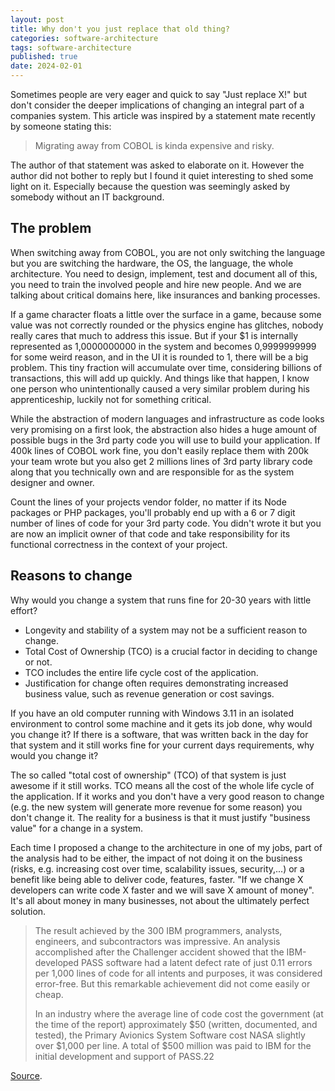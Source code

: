 ```yaml
---
layout: post
title: Why don't you just replace that old thing?
categories: software-architecture
tags: software-architecture
published: true
date: 2024-02-01
---
```


Sometimes people are very eager and quick to say "Just replace X!" but don't consider the deeper implications of changing an integral part of a companies system. This article was inspired by a statement mate recently by someone stating this:

> Migrating away from COBOL is kinda expensive and risky.

The author of that statement was asked to elaborate on it. However the author did not bother to reply but I found it quiet interesting to shed some light on it. Especially because the question was seemingly asked by somebody without an IT background.

## The problem

When switching away from COBOL, you are not only switching the language but you are switching the hardware, the OS, the language, the whole architecture. You need to design, implement, test and document all of this, you need to train the involved people and hire new people. And we are talking about critical domains here, like insurances and banking processes.

If a game character floats a little over the surface in a game, because some value was not correctly rounded or the physics engine has glitches, nobody really cares that much to address this issue. But if your $1 is internally represented as 1,0000000000 in the system and becomes 0,9999999999 for some weird reason, and in the UI it is rounded to 1, there will be a big problem. This tiny fraction will accumulate over time, considering billions of transactions, this will add up quickly. And things like that happen, I know one person who unintentionally caused a very similar problem during his apprenticeship, luckily not for something critical.

While the abstraction of modern languages and infrastructure as code looks very promising on a first look, the abstraction also hides a huge amount of possible bugs in the 3rd party code you will use to build your application. If 400k lines of COBOL work fine, you don't easily replace them with 200k your team wrote but you also get 2 millions lines of 3rd party library code along that you technically own and are responsible for as the system designer and owner.

Count the lines of your projects vendor folder, no matter if its Node packages or PHP packages, you'll probably end up with a 6 or 7 digit number of lines of code for your 3rd party code. You didn't wrote it but you are now an implicit owner of that code and take responsibility for its functional correctness in the context of your project.

## Reasons to change

Why would you change a system that runs fine for 20-30 years with little effort?

* Longevity and stability of a system may not be a sufficient reason to change.
* Total Cost of Ownership (TCO) is a crucial factor in deciding to change or not.
* TCO includes the entire life cycle cost of the application.
* Justification for change often requires demonstrating increased business value, such as revenue generation or cost savings.

If you have an old computer running with Windows 3.11 in an isolated environment to control some machine and it gets its job done, why would you change it? If there is a software, that was written back in the day for that system and it still works fine for your current days requirements, why would you change it?

The so called "total cost of ownership" (TCO) of that system is just awesome if it still works. TCO means all the cost of the whole life cycle of the application. If it works and you don't have a very good reason to change (e.g. the new system will generate more revenue for some reason) you don't change it. The reality for a business is that it must justify "business value" for a change in a system.

Each time I proposed a change to the architecture in one of my jobs, part of the analysis had to be either, the impact of not doing it on the business (risks, e.g. increasing cost over time, scalability issues, security,...) or a benefit like being able to deliver code, features, faster. "If we change X developers can write code X faster and we will save X amount of money". It's all about money in many businesses, not about the ultimately perfect solution.

> The result achieved by the 300 IBM programmers, analysts, engineers, and subcontractors was impressive. An analysis accomplished after the Challenger accident showed that the IBM-developed PASS software had a latent defect rate of just 0.11 errors per 1,000 lines of code for all intents and purposes, it was considered error-free. But this remarkable achievement did not come easily or cheap.
> 
> In an industry where the average line of code cost the government (at the time of the report) approximately $50 (written, documented, and tested), the Primary Avionics System Software cost NASA slightly over $1,000 per line. A total of $500 million was paid to IBM for the initial development and support of PASS.22

[Source](https://www.nasa.gov/history/sts1/pages/computer.html#:~:text=In%20an%20industry%20where%20the,slightly%20over%20%241%2C000%20per%20line).
